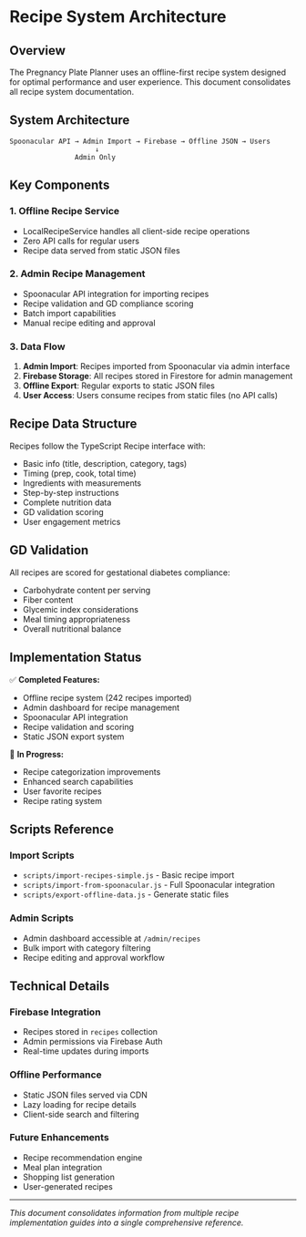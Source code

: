 # Recipe System Architecture

## Overview

The Pregnancy Plate Planner uses an offline-first recipe system designed for optimal performance and user experience. This document consolidates all recipe system documentation.

## System Architecture

```
Spoonacular API → Admin Import → Firebase → Offline JSON → Users
                     ↓
                Admin Only
```

## Key Components

### 1. Offline Recipe Service
- LocalRecipeService handles all client-side recipe operations
- Zero API calls for regular users
- Recipe data served from static JSON files

### 2. Admin Recipe Management
- Spoonacular API integration for importing recipes
- Recipe validation and GD compliance scoring
- Batch import capabilities
- Manual recipe editing and approval

### 3. Data Flow
1. **Admin Import**: Recipes imported from Spoonacular via admin interface
2. **Firebase Storage**: All recipes stored in Firestore for admin management
3. **Offline Export**: Regular exports to static JSON files
4. **User Access**: Users consume recipes from static files (no API calls)

## Recipe Data Structure

Recipes follow the TypeScript Recipe interface with:
- Basic info (title, description, category, tags)
- Timing (prep, cook, total time)
- Ingredients with measurements
- Step-by-step instructions
- Complete nutrition data
- GD validation scoring
- User engagement metrics

## GD Validation

All recipes are scored for gestational diabetes compliance:
- Carbohydrate content per serving
- Fiber content
- Glycemic index considerations
- Meal timing appropriateness
- Overall nutritional balance

## Implementation Status

✅ **Completed Features:**
- Offline recipe system (242 recipes imported)
- Admin dashboard for recipe management
- Spoonacular API integration
- Recipe validation and scoring
- Static JSON export system

🔄 **In Progress:**
- Recipe categorization improvements
- Enhanced search capabilities
- User favorite recipes
- Recipe rating system

## Scripts Reference

### Import Scripts
- `scripts/import-recipes-simple.js` - Basic recipe import
- `scripts/import-from-spoonacular.js` - Full Spoonacular integration
- `scripts/export-offline-data.js` - Generate static files

### Admin Scripts
- Admin dashboard accessible at `/admin/recipes`
- Bulk import with category filtering
- Recipe editing and approval workflow

## Technical Details

### Firebase Integration
- Recipes stored in `recipes` collection
- Admin permissions via Firebase Auth
- Real-time updates during imports

### Offline Performance
- Static JSON files served via CDN
- Lazy loading for recipe details
- Client-side search and filtering

### Future Enhancements
- Recipe recommendation engine
- Meal plan integration
- Shopping list generation
- User-generated recipes

---

*This document consolidates information from multiple recipe implementation guides into a single comprehensive reference.*